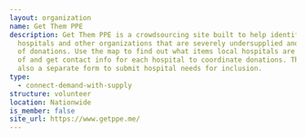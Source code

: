 ```yaml
---
layout: organization
name: Get Them PPE
description: Get Them PPE is a crowdsourcing site built to help identify
  hospitals and other organizations that are severely undersupplied and in need
  of donations. Use the map to find out what items local hospitals are in need
  of and get contact info for each hospital to coordinate donations. There is
  also a separate form to submit hospital needs for inclusion.
type:
  - connect-demand-with-supply
structure: volunteer
location: Nationwide
is_member: false
site_url: https://www.getppe.me/
---
```

